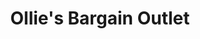 ---
title: "Ollie's Bargain Outlet"
url: /williamsburg/ollies-bargain-outlet/
shop: variety store
---